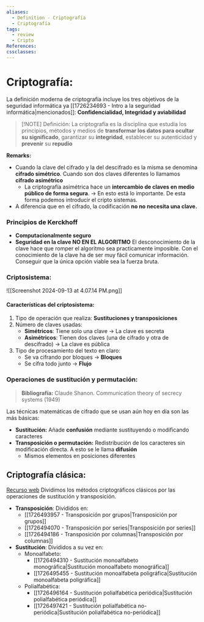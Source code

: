```yaml
---
aliases:
  - Definition - Criptografía
  - Criptografía
tags:
  - review
  - Cripto
References: 
cssclasses:
---
```

# Criptografía:
La definición moderna de criptografía incluye los tres objetivos de la seguridad informática ya [[1726234693 - Intro a la seguridad informática|mencionados]]: **Confidencialidad, Integridad y aviabilidad**

> [!NOTE] Definición:
> La criptografía es la disciplina que estudia los principios, métodos y medios de **transformar los datos para ocultar su significado**, garantizar su **integridad**, establecer su autenticidad y **prevenir** su **repudio** 


**Remarks:**
+ Cuando la clave del cifrado y la del descifrado es la misma se denomina **cifrado simétrico**. Cuando son dos claves diferentes lo llamamos **cifrado asimétrico**
	+ La criptografía asimétrica hace un **intercambio de claves en medio público de forma segura**. → En esto está lo importante. 
	  De esta forma podemos introducir el cripto sistemas.
+ A diferencia que en el cifrado, la codificación **no no necesita una clave.**

### Principios de Kerckhoff
+ **Computacionalmente seguro**
+ **Seguridad en la clave NO EN EL ALGORITMO**
	El desconocimiento de la clave hace que romper el algoritmo sea practicamente imposible. Con el conocimiento de la clave ha de ser muy fácil comunicar información.
	Conseguir que la única opción viable sea la fuerza bruta.
	
### Criptosistema:
![[Screenshot 2024-09-13 at 4.07.14 PM.png]]
#### Características del criptosistema:
1. Tipo de operación que realiza: **Sustituciones y transposiciones**
2. Número de claves usadas: 
	+ **Simétricos**: Tiene solo una clave → La clave es secreta
	+ **Asimétricos**: Tienen dos claves (una de cifrado y otra de descifrado) → La clave es pública
3. Tipo de procesamiento del texto en claro:
	+ Se va cifrando por bloques → **Bloques**
	+ Se cifra todo junto → **Flujo**
### Operaciones de sustitución y permutación: 
> **Bibliografía:** Claude Shanon. Communication theory of secrecy systems (1949)

Las técnicas matemáticas de cifrado que se usan aún hoy en día son las más básicas: 
+ **Sustitución:** Añade **confusión** mediante sustituyendo o modificando caracteres
+ **Transposición o permutación:** Redistribución de los caracteres sin modificación directa. A esto se le llama **difusión**
	+ Mismos elementos en posiciones diferentes
## Criptografía clásica:
[Recurso web](https://www.cryptool.org/en/cto/)
Dividimos los métodos criptográficos clásicos por las operaciones de sustitución y transposición. 
+ **Transposición**: Divididos en:
	+ [[1726493957 - Transposición por grupos|Transposición por grupos]]
	+ [[1726494070 - Transposición por series|Transposición por series]]
	+ [[1726494186 - Transposición por columnas|Transposición por columnas]]
+ **Sustitución**: Divididos a su vez en: 
	+ Monoalfabeto:
		+ [[1726494310 - Sustitución monoalfabeto monográfica|Sustitución monoalfabeto monográfica]] 
		+ [[1726495455 - Sustitución monoalfabeta poligráfica|Sustitución monoalfabeta poligráfica]]
	+ Polialfabética:
		+ [[1726496164 - Sustitución polialfabética periódica|Sustitución polialfabética periódica]]
		+ [[1726497421 - Sustitución polialfabética no-periódica|Sustitución polialfabética no-periódica]]